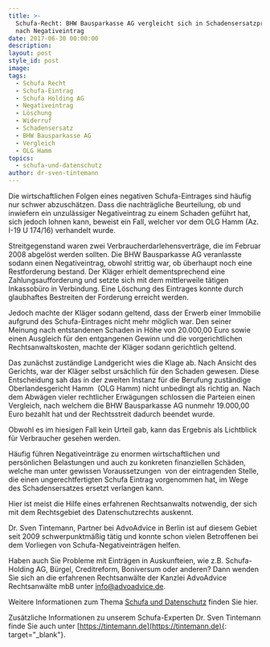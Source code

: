 ```yaml
---
title: >-
  Schufa-Recht: BHW Bausparkasse AG vergleicht sich in Schadensersatzprozess
  nach Negativeintrag
date: 2017-06-30 00:00:00
description:
layout: post
style_id: post
image:
tags:
  - Schufa Recht
  - Schufa-Eintrag
  - Schufa Holding AG
  - Negativeintrag
  - Löschung
  - Widerruf
  - Schadensersatz
  - BHW Bausparkasse AG
  - Vergleich
  - OLG Hamm
topics:
  - schufa-und-datenschutz
author: dr-sven-tintemann
---
```

Die wirtschaftlichen Folgen eines negativen Schufa-Eintrages sind häufig nur schwer abzuschätzen. Dass die nachträgliche Beurteilung, ob und inwiefern ein unzulässiger Negativeintrag zu einem Schaden geführt hat, sich jedoch lohnen kann, beweist ein Fall, welcher vor dem OLG Hamm (Az. I-19 U 174/16) verhandelt wurde.

Streitgegenstand waren zwei Verbraucherdarlehensverträge, die im Februar 2008 abgelöst werden sollten. Die BHW Bausparkasse AG veranlasste sodann einen Negativeintrag, obwohl strittig war, ob überhaupt noch eine Restforderung bestand. Der Kläger erhielt dementsprechend eine Zahlungsaufforderung und setzte sich mit dem mittlerweile tätigen Inkassobüro in Verbindung. Eine Löschung des Eintrages konnte durch glaubhaftes Bestreiten der Forderung erreicht werden.

Jedoch machte der Kläger sodann geltend, dass der Erwerb einer Immobilie aufgrund des Schufa-Eintrages nicht mehr möglich war. Den seiner Meinung nach entstandenen Schaden in Höhe von 20.000,00 Euro sowie einen Ausgleich für den entgangenen Gewinn und die vorgerichtlichen Rechtsanwaltskosten, machte der Kläger sodann gerichtlich geltend.

Das zunächst zuständige Landgericht wies die Klage ab. Nach Ansicht des Gerichts, war der Kläger selbst ursächlich für den Schaden gewesen. Diese Entscheidung sah das in der zweiten Instanz für die Berufung zuständige Oberlandesgericht Hamm&nbsp; (OLG Hamm) nicht unbedingt als richtig an. Nach dem Abwägen vieler rechtlicher Erwägungen schlossen die Parteien einen Vergleich, nach welchem die BHW Bausparkasse AG nunmehr 19.000,00 Euro bezahlt hat und der Rechtsstreit dadurch beendet wurde.

Obwohl es im hiesigen Fall kein Urteil gab, kann das Ergebnis als Lichtblick für Verbraucher gesehen werden.

Häufig führen Negativeinträge zu enormen wirtschaftlichen und persönlichen Belastungen und auch zu konkreten finanziellen Schäden, welche man unter gewissen Voraussetzungen&nbsp; von der eintragenden Stelle, die einen ungerechtfertigten Schufa Eintrag vorgenommen hat, im Wege des Schadensersatzes ersetzt verlangen kann.

Hier ist meist die Hilfe eines erfahrenen Rechtsanwalts notwendig, der sich mit dem Rechtsgebiet des Datenschutzrechts auskennt.

Dr. Sven Tintemann, Partner bei AdvoAdvice in Berlin ist auf diesem Gebiet seit 2009 schwerpunktmäßig tätig und konnte schon vielen Betroffenen bei dem Vorliegen von Schufa-Negativeinträgen helfen.

Haben auch Sie Probleme mit Einträgen in Auskunfteien, wie z.B. Schufa-Holding AG, Bürgel, Creditreform, Boniversum oder anderen? Dann wenden Sie sich an die erfahrenen Rechtsanwälte der Kanzlei AdvoAdvice Rechtsanwälte mbB unter [info@advoadvice.de](mailto:info@advoadvice.de).

Weitere Informationen zum Thema [Schufa und Datenschutz](/themen/schufa-und-datenschutz/)&nbsp;finden Sie hier.&nbsp;

Zusätzliche Informationen zu unserem Schufa-Experten Dr. Sven Tintemann finde Sie auch unter [https://tintemann.de](https://tintemann.de){: target="_blank"}.